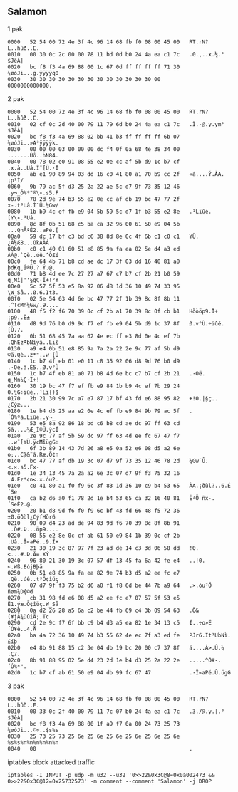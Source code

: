 ## Salamon

1 pak

    0000   52 54 00 72 4e 3f 4c 96 14 68 fb f0 08 00 45 00   RT.rN?L..hûð..E.
    0010   00 30 0c 2c 00 00 78 11 bd 0d b0 24 4a ea c1 7c   .0.,..x.½.°$JêÁ|
    0020   bc f8 f3 4a 69 88 00 1c 67 0d ff ff ff ff 71 30   ¼øóJi...g.ÿÿÿÿq0
    0030   30 30 30 30 30 30 30 30 30 30 30 30 30 00         0000000000000.

2 pak

    0000   52 54 00 72 4e 3f 4c 96 14 68 fb f0 08 00 45 00   RT.rN?L..hûð..E.
    0010   02 cf 0c 2d 40 00 79 11 79 6d b0 24 4a ea c1 7c   .Ï.-@.y.ym°$JêÁ|
    0020   bc f8 f3 4a 69 88 02 bb 41 b3 ff ff ff ff 6b 07   ¼øóJi..»A³ÿÿÿÿk.
    0030   00 00 00 03 00 00 00 dc f4 0f 0a 68 4e 38 34 00   .......Üô..hN84.
    0040   00 78 02 e0 91 08 55 e2 0e cc af 5b d9 1c b7 cf   .x.à..Uâ.Ì¯[Ù.·Ï
    0050   ab e1 90 89 94 03 dd 16 c0 41 80 a1 70 b9 cc 2f   «á....Ý.ÀA.¡p¹Ì/
    0060   9b 79 ac 5f d3 25 2a 22 ae 5c d7 9f 73 35 12 46   .y¬_Ó%*"®\×.s5.F
    0070   78 2d 9e 74 b3 55 e2 0e cc af db 19 bc 47 77 2f   x-.t³Uâ.Ì¯Û.¼Gw/
    0080   1b b9 4c ef fb e9 04 5b 59 5c d7 1f b3 55 e2 8e   .¹Lïûé.[Y\×.³Uâ.
    0090   8c 8f 0b 51 68 c5 ba ca 32 96 00 61 50 e9 04 5b   ...QhÅºÊ2..aPé.[
    00a0   59 dc 17 bf c3 bd c6 38 8d 8e 0c 4f 6b c1 c0 c1   YÜ.¿Ã½Æ8...OkÁÀÁ
    00b0   c0 c1 40 01 60 51 e8 85 9a fa ea 02 5e d4 a3 ed   ÀÁ@.`Qè..úê.^Ô£í
    00c0   fe 64 4b 71 b8 cd ae dc 17 3f 03 dd 16 40 81 a0   þdKq¸Í®Ü.?.Ý.@. 
    00d0   71 b8 4d ee 7c 27 27 a7 67 c7 b7 cf 2b 21 b0 59   q¸Mî|''§gÇ·Ï+!°Y
    00e0   5c 57 5f 53 e5 8a 92 06 d8 1d 36 10 49 74 33 95   \W_Så...Ø.6.It3.
    00f0   02 5e 54 63 4d 6e bc 47 77 2f 1b 39 8c 8f 8b 11   .^TcMn¼Gw/.9....
    0100   48 f5 f2 f6 70 39 0c cf 2b a1 70 39 8c 0f cb b1   Hõòöp9.Ï+¡p9..Ë±
    0110   d8 9d 76 b0 d9 9c f7 ef fb e9 04 5b d9 1c 37 8f   Ø.v°Ù.÷ïûé.[Ù.7.
    0120   0b 51 68 45 7a aa 62 4e ec ff e3 8d 0e 4c ef 7b   .QhEzªbNìÿã..Lï{
    0130   a9 e4 0b 51 e8 85 9a 7a 2a 22 2e 9c 77 af 5b d9   ©ä.Qè..z*"..w¯[Ù
    0140   1c b7 4f eb 01 e0 11 c8 35 92 06 d8 9d 76 b0 d9   .·Oë.à.È5..Ø.v°Ù
    0150   1c b7 4f eb 81 a0 71 b8 4d 6e bc c7 b7 cf 2b 21   .·Oë. q¸Mn¼Ç·Ï+!
    0160   30 19 bc 47 f7 ef fb e9 84 1b b9 4c ef 7b 29 24   0.¼G÷ïûé..¹Lï{)$
    0170   2b 21 30 99 7c a7 e7 87 17 bf 43 fd e6 88 95 82   +!0.|§ç..¿Cýæ...
    0180   1e b4 d3 25 aa e2 0e 4c ef fb e9 84 9b 79 ac 5f   .´Ó%ªâ.Lïûé..y¬_
    0190   53 e5 8a 92 86 18 bd c6 b8 cd ae dc 97 ff 63 cd   Så....½Æ¸Í®Ü.ÿcÍ
    01a0   2e 9c 77 af 5b 59 dc 97 ff 63 4d ee fc 67 47 f7   ..w¯[YÜ.ÿcMîügG÷
    01b0   6f 3b 89 14 43 7d 26 a8 e5 0a 52 e6 08 d5 a2 6e   o;..C}&¨å.Ræ.Õ¢n
    01c0   bc 47 77 af db 19 3c 07 d7 9f 73 35 12 46 78 2d   ¼Gw¯Û.<.×.s5.Fx-
    01d0   1e 34 13 45 7a 2a a2 6e 3c 07 d7 9f f3 75 32 16   .4.Ez*¢n<.×.óu2.
    01e0   c0 41 80 a1 f0 f9 6c 3f 83 1d 36 10 c9 b4 53 65   ÀA.¡ðùl?..6.É´Se
    01f0   ca b2 d6 a0 f1 78 2d 1e b4 53 65 ca 32 16 40 81   Ê²Ö ñx-.´SeÊ2.@.
    0200   20 b1 d8 9d f6 f0 f9 6c bf 43 fd 66 48 f5 72 36    ±Ø.öðùl¿CýfHõr6
    0210   90 09 d4 23 ad de 94 83 9d f6 70 39 8c 8f 8b 91   ..Ô#.Þ...öp9....
    0220   08 55 e2 8e 0c cf ab 61 50 e9 84 1b 39 0c cf 2b   .Uâ..Ï«aPé..9.Ï+
    0230   21 30 19 3c 87 97 7f 23 ad de 14 c3 3d 06 58 dd   !0.<...#.Þ.Ã=.XÝ
    0240   96 80 21 30 19 3c 07 57 df 13 45 fa 6a 42 fe e4   ..!0.<.Wß.EújBþä
    0250   0b 51 e8 85 9a fa ea 82 9e 74 b3 d5 a2 ee fc e7   .Qè..úê..t³Õ¢îüç
    0260   07 d7 9f f3 75 b2 d6 a0 f1 f8 6d be 44 7b a9 64   .×.óu²Ö ñøm¾D{©d
    0270   cb 31 98 fd e6 08 d5 a2 ee fc e7 07 57 5f 53 e5   Ë1.ýæ.Õ¢îüç.W_Så
    0280   0a d2 26 28 a5 6a c2 be 44 fb 69 c4 3b 09 54 63   .Ò&(¥jÂ¾DûiÄ;.Tc
    0290   cd 2e 9c f7 6f bb c9 b4 d3 a5 ea 82 1e 34 13 c5   Í..÷o»É´Ó¥ê..4.Å
    02a0   ba 4a 72 36 10 49 74 b3 55 62 4e ec 7f a3 ed fe   ºJr6.It³UbNì.£íþ
    02b0   e4 8b 91 88 15 c2 3e 04 db 19 bc 20 00 c7 37 8f   ä....Â>.Û.¼ .Ç7.
    02c0   8b 91 88 95 02 5e d4 23 2d 1e b4 d3 25 2a 22 2e   .....^Ô#-.´Ó%*".
    02d0   1c b7 cf ab 61 50 e9 04 db 99 fc 67 47            .·Ï«aPé.Û.ügG

3 pak

    0000   52 54 00 72 4e 3f 4c 96 14 68 fb f0 08 00 45 00   RT.rN?L..hûð..E.
    0010   00 33 0c 2f 40 00 79 11 7c 07 b0 24 4a ea c1 7c   .3./@.y.|.°$JêÁ|
    0020   bc f8 f3 4a 69 88 00 1f a9 f7 0a 00 24 73 25 73   ¼øóJi...©÷..$s%s
    0030   25 73 25 73 25 6e 25 6e 25 6e 25 6e 25 6e 25 6e   %s%s%n%n%n%n%n%n
    0040   00                                                .

iptables block attacked traffic

    iptables -I INPUT -p udp -m u32 --u32 '0>>22&0x3C@8=0x0a002473 && 0>>22&0x3C@12=0x25732573' -m comment --comment 'Salamon' -j DROP
